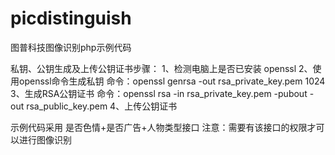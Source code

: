 # picdistinguish
图普科技图像识别php示例代码

私钥、公钥生成及上传公钥证书步骤：
1、检测电脑上是否已安装 openssl
2、使用openssl命令生成私钥
   命令：openssl genrsa -out rsa_private_key.pem 1024
3、生成RSA公钥证书
   命令：openssl rsa -in rsa_private_key.pem -pubout -out rsa_public_key.pem
4、上传公钥证书

示例代码采用 是否色情+是否广告+人物类型接口
注意：需要有该接口的权限才可以进行图像识别








